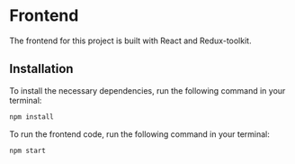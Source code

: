 # Frontend

The frontend for this project is built with React and Redux-toolkit.

## Installation

To install the necessary dependencies, run the following command in your terminal:

```bash
npm install
```

To run the frontend code, run the following command in your terminal:

```bash
npm start
```
